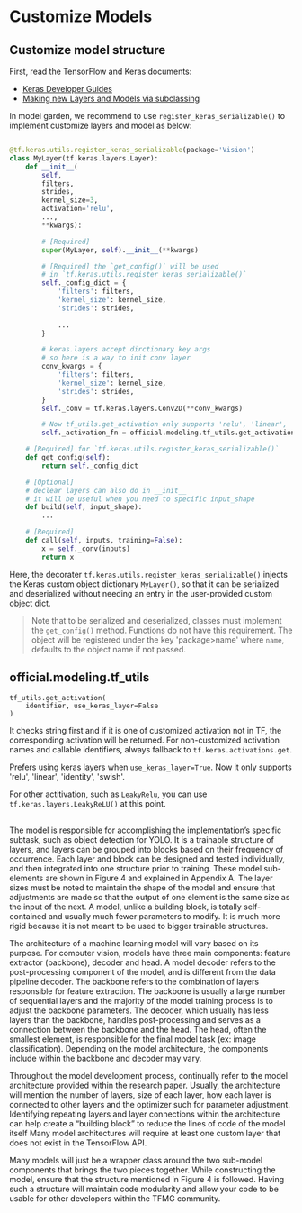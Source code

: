 # Customize Models

## Customize model structure 
First, read the TensorFlow and Keras documents:

- [Keras Developer Guides](https://keras.io/guides/)
- [Making new Layers and Models via subclassing](https://www.tensorflow.org/guide/keras/custom_layers_and_models)

In model garden, we recommend to use `register_keras_serializable()` to implement customize layers and model as below:

```python

@tf.keras.utils.register_keras_serializable(package='Vision')
class MyLayer(tf.keras.layers.Layer):
    def __init__(
        self, 
        filters,
        strides,
        kernel_size=3,
        activation='relu',
        ..., 
        **kwargs):

        # [Required] 
        super(MyLayer, self).__init__(**kwargs)

        # [Required] the `get_config()` will be used 
        # in `tf.keras.utils.register_keras_serializable()`
        self._config_dict = {
            'filters': filters,
            'kernel_size': kernel_size,
            'strides': strides, 
            
            ...
        }

        # keras.layers accept dirctionary key args
        # so here is a way to init conv layer 
        conv_kwargs = {
            'filters': filters,
            'kernel_size': kernel_size,
            'strides': strides, 
        }
        self._conv = tf.keras.layers.Conv2D(**conv_kwargs)

        # Now tf_utils.get_activation only supports 'relu', 'linear', 'identity', 'swish'.
        self._activation_fn = official.modeling.tf_utils.get_activation(activation)

    # [Required] for `tf.keras.utils.register_keras_serializable()`
    def get_config(self):
        return self._config_dict

    # [Optional]
    # declear layers can also do in __init__ 
    # it will be useful when you need to specific input_shape
    def build(self, input_shape):
        ... 

    # [Required] 
    def call(self, inputs, training=False):
        x = self._conv(inputs)
        return x
```

Here, the decorater `tf.keras.utils.register_keras_serializable()` injects the Keras custom object dictionary `MyLayer()`, so that it can be serialized and deserialized without needing an entry in the user-provided custom object dict. 

> Note that to be serialized and deserialized, classes must implement the `get_config()` method. Functions do not have this requirement. The object will be registered under the key 'package>name' where `name`, defaults to the object name if not passed.





## official.modeling.tf_utils 

```
tf_utils.get_activation(
    identifier, use_keras_layer=False
)
```

It checks string first and if it is one of customized activation not in TF,
the corresponding activation will be returned. For non-customized activation
names and callable identifiers, always fallback to `tf.keras.activations.get`.

Prefers using keras layers when `use_keras_layer=True`. Now it only supports
'relu', 'linear', 'identity', 'swish'.

For other actitivation, such as `LeakyRelu`, you can use `tf.keras.layers.LeakyReLU()` at this point. 


##


The model is responsible for accomplishing the implementation’s specific subtask, such as object detection for YOLO. It is a trainable structure of layers, and layers can be grouped into blocks based on their frequency of occurrence. Each layer and block can be designed and tested individually, and then integrated into one structure prior to training. These model sub-elements are shown in Figure 4 and explained in Appendix A. The layer sizes must be noted to maintain the shape of the model and ensure that adjustments are made so that the output of one element is the same size as the input of the next. A model, unlike a building block, is totally self-contained and usually much fewer parameters to modify. It is much more rigid because it is not meant to be used to bigger trainable structures. 

The architecture of a machine learning model will vary based on its purpose. For computer vision, models have three main components: feature extractor (backbone), decoder and head. A model decoder refers to the post-processing component of the model, and is different from the data pipeline decoder. The backbone refers to the combination of layers responsible for feature extraction. The backbone is usually a large number of sequential layers and the majority of the model training process is to adjust the backbone parameters. The decoder, which usually has less layers than the backbone, handles post-processing and serves as a connection between the backbone and the head. The head, often the smallest element, is responsible for the final model task (ex: image classification). Depending on the model architecture, the components include within the backbone and decoder may vary. 

Throughout the model development process, continually refer to the model architecture provided within the research paper. Usually, the architecture will mention the number of layers, size of each layer, how each layer is connected to other layers and the optimizer such for parameter adjustment. Identifying repeating layers and layer connections within the architecture can help create a “building block” to reduce the lines of code of the model itself Many model architectures will require at least one custom layer that does not exist in the TensorFlow API. 

Many models will just be a wrapper class around the two sub-model components that brings the two pieces together. While constructing the model, ensure that the structure mentioned in Figure 4 is followed. Having such a structure will maintain code modularity and allow your code to be usable for other developers within the TFMG community. 
